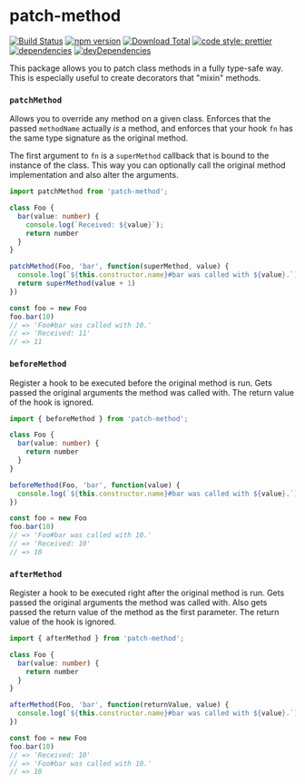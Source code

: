 # patch-method

[![Build Status](https://travis-ci.org/buschtoens/patch-method.svg)](https://travis-ci.org/buschtoens/patch-method)
[![npm version](https://badge.fury.io/js/patch-method.svg)](http://badge.fury.io/js/patch-method)
[![Download Total](https://img.shields.io/npm/dt/patch-method.svg)](http://badge.fury.io/js/patch-method)
[![code style: prettier](https://img.shields.io/badge/code_style-prettier-ff69b4.svg)](https://github.com/prettier/prettier)
[![dependencies](https://img.shields.io/david/buschtoens/patch-method.svg)](https://david-dm.org/buschtoens/patch-method)
[![devDependencies](https://img.shields.io/david/dev/buschtoens/patch-method.svg)](https://david-dm.org/buschtoens/patch-method)

This package allows you to patch class methods in a fully type-safe way. This is
especially useful to create decorators that "mixin" methods.

### `patchMethod`

Allows you to override any method on a given class. Enforces that the passed
`methodName` actually *is* a method, and enforces that your hook `fn` has the
same type signature as the original method.

The first argument to `fn` is a `superMethod` callback that is bound to the
instance of the class. This way you can optionally call the original method
implementation and also alter the arguments.

```ts
import patchMethod from 'patch-method';

class Foo {
  bar(value: number) {
    console.log(`Received: ${value}`);
    return number
  }
}

patchMethod(Foo, 'bar', function(superMethod, value) {
  console.log(`${this.constructor.name}#bar was called with ${value}.`)
  return superMethod(value + 1)
})

const foo = new Foo
foo.bar(10)
// => 'Foo#bar was called with 10.'
// => 'Received: 11'
// => 11
```

### `beforeMethod`

Register a hook to be executed before the original method is run.
Gets passed the original arguments the method was called with.
The return value of the hook is ignored.

```ts
import { beforeMethod } from 'patch-method';

class Foo {
  bar(value: number) {
    return number
  }
}

beforeMethod(Foo, 'bar', function(value) {
  console.log(`${this.constructor.name}#bar was called with ${value}.`)
})

const foo = new Foo
foo.bar(10)
// => 'Foo#bar was called with 10.'
// => 'Received: 10'
// => 10
```

### `afterMethod`

Register a hook to be executed right after the original method is run.
Gets passed the original arguments the method was called with.
Also gets passed the return value of the method as the first parameter.
The return value of the hook is ignored.

```ts
import { afterMethod } from 'patch-method';

class Foo {
  bar(value: number) {
    return number
  }
}

afterMethod(Foo, 'bar', function(returnValue, value) {
  console.log(`${this.constructor.name}#bar was called with ${value}.`)
})

const foo = new Foo
foo.bar(10)
// => 'Received: 10'
// => 'Foo#bar was called with 10.'
// => 10
```
